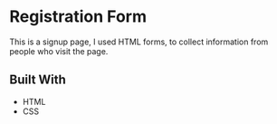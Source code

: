 # Registration Form

This is a signup page,
I used HTML forms, to collect information from people who visit the page.

## Built With

* HTML
* CSS



